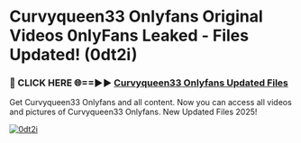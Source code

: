 # Curvyqueen33 Onlyfans Original Videos 0nlyFans Leaked - Files Updated! (0dt2i)

<h3>🔴 CLICK HERE 🌐==►► <a href="https://tinyurl.com/2m67pmp6" rel="nofollow">Curvyqueen33 Onlyfans Updated Files</a></h3>

Get Curvyqueen33 Onlyfans and all content. Now you can access all videos and pictures of Curvyqueen33 Onlyfans. New Updated Files 2025!

[![0dt2i](https://i.imgur.com/H4QAA4z.gif)](https://tinyurl.com/2m67pmp6)